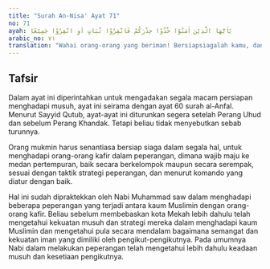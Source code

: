 ```yaml
---
title: "Surah An-Nisa' Ayat 71"
no: 71
ayah: يٰٓاَيُّهَا الَّذِيْنَ اٰمَنُوْا خُذُوْا حِذْرَكُمْ فَانْفِرُوْا ثُبَاتٍ اَوِ انْفِرُوْا جَمِيْعًا 
arabic_no: ٧١
translation: "Wahai orang-orang yang beriman! Bersiapsiagalah kamu, dan majulah (ke medan pertempuran) secara berkelompok, atau majulah bersama-sama (serentak)."
---
```


## Tafsir

Dalam ayat ini diperintahkan untuk mengadakan segala macam persiapan menghadapi musuh, ayat ini seirama dengan ayat 60 surah al-Anfal. Menurut Sayyid Qutub, ayat-ayat ini diturunkan segera setelah Perang Uhud dan sebelum Perang Khandak. Tetapi beliau tidak menyebutkan sebab turunnya.

Orang mukmin harus senantiasa bersiap siaga dalam segala hal, untuk menghadapi orang-orang kafir dalam peperangan, dimana wajib maju ke medan pertempuran, baik secara berkelompok maupun secara serempak, sesuai dengan taktik strategi peperangan, dan menurut komando yang diatur dengan baik.

Hal ini sudah dipraktekkan oleh Nabi Muhammad saw dalam menghadapi beberapa peperangan yang terjadi antara kaum Muslimin dengan orang-orang kafir. Beliau sebelum membebaskan kota Mekah lebih dahulu telah mengetahui kekuatan musuh dan strategi mereka dalam menghadapi kaum Muslimin dan mengetahui pula secara mendalam bagaimana semangat dan kekuatan iman yang dimiliki oleh pengikut-pengikutnya. Pada umumnya Nabi dalam melakukan peperangan telah mengetahui lebih dahulu keadaan musuh dan kesetiaan pengikutnya.